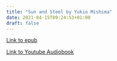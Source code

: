 ```yaml
---
title: "Sun and Steel by Yukio Mishima"
date: 2021-04-15T09:24:53+01:00
draft: false
---
```


[Link to epub](/rdk_website/books/sun_and_steel.epub)

[Link to Youtube Audiobook](https://www.youtube.com/watch?v=ikfv8YgFIZE)